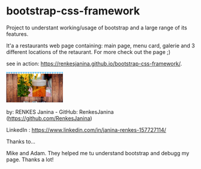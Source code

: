 # bootstrap-css-framework



Project to understant working/usage of bootstrap and a large range of its features.

It'a a restaurants web page containing: main page, menu card, galerie and 3 different locations of the retaurant. For more check out the page ;)

see in action:  https://renkesjanina.github.io/bootstrap-css-framework/.

<img src="./bayrischesHerzGlueck.png" style="width:30%;">


by:
RENKES Janina - GitHub: RenkesJanina (https://github.com/RenkesJanina)

LinkedIn : https://www.linkedin.com/in/janina-renkes-157727114/


Thanks to...

Mike and Adam. They helped me tu understand bootstrap and debugg my page. Thanks a lot!

